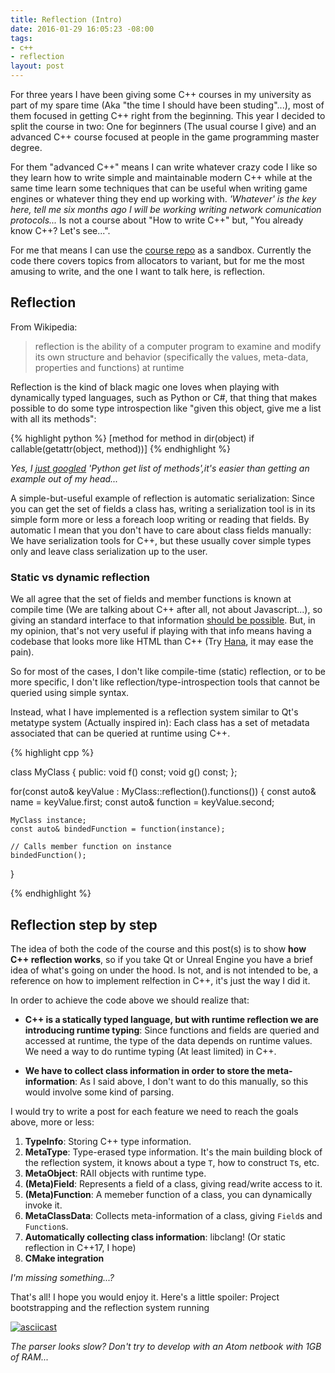 ```yaml
---
title: Reflection (Intro)
date: 2016-01-29 16:05:23 -08:00
tags:
- c++
- reflection
layout: post
---
```


For three years I have been giving some C++ courses in my university as part
of my spare time (Aka "the time I should have been studing"...), most of 
them focused in getting C++ right from the beginning. This year
I decided to split the course in two: One for beginners (The usual course I
give) and an advanced C++ course focused at people in the game programming 
master degree.

For them "advanced C++" means I can write whatever crazy code I like so they learn how
to write simple and maintainable modern C++ while at the same time learn some
techniques that can be useful when writing game engines or whatever
thing they end up working with. *'Whatever' is the key here, tell me six
months ago I will be working writing network comunication protocols...*
Is not a course about "How to write C++" but, "You already know C++? Let's see...".

For me that means I can use the [course repo](https://github.com/GueimUCM/siplasplas) as a sandbox.
Currently the code there covers topics from allocators to variant, but for
me the most amusing to write, and the one I want to talk here, is reflection.

## Reflection

From Wikipedia:

> reflection is the ability of a computer program to examine and modify 
> its own structure and behavior (specifically the values, meta-data, properties and functions) at runtime

Reflection is the kind of black magic one loves when playing with dynamically 
typed languages, such as Python or C#, that thing that makes possible to do 
some type introspection like "given this object, give me a list with all its 
methods":

{% highlight python %}
[method for method in dir(object) if callable(getattr(object, method))]
{% endhighlight %}

*Yes, I [just googled](http://stackoverflow.com/questions/34439/finding-what-methods-an-object-has) 'Python get list of methods',it's easier than
getting an example out of my head...*

A simple-but-useful example of reflection is automatic serialization:
Since you can get the set of fields a class has, writing a serialization tool is
in its simple form more or less a foreach loop writing or reading that fields.
By automatic I mean that you don't have to care about class fields manually: We
have serialization tools for C++, but these usually cover simple types only
and leave class serialization up to the user.

### Static vs dynamic reflection

We all agree that the set of fields and member functions is known at compile 
time (We are talking about C++ after all, not about Javascript...), so giving
an standard interface to that information [should be possible](https://www.google.es/url?sa=t&rct=j&q=&esrc=s&source=web&cd=2&ved=0ahUKEwi2tcmTutDKAhXM7hoKHejYAtgQFggpMAE&url=https%3A%2F%2Fisocpp.org%2Ffiles%2Fpapers%2Fn3996.pdf&usg=AFQjCNEuhwqFC70Cmi8d5ZCp3rbxSdve1w&sig2=ygIJuD4dlOxCfRtQsljOQg). But, in my opinion,
that's not very useful if playing with that info means having a codebase that
looks more like HTML than C++ (Try [Hana](https://github.com/boostorg/hana), it may ease the pain).

So for most of the cases, I don't like compile-time (static) reflection, or to be more
specific, I don't like reflection/type-introspection tools that cannot be
queried using simple syntax.

Instead, what I have implemented is a reflection system similar to Qt's metatype
system (Actually inspired in): Each class has a set of metadata associated that
can be queried at runtime using C++.

{% highlight cpp %}

class MyClass
{
public:
    void f() const;
    void g() const;
};

for(const auto& keyValue : MyClass::reflection().functions())
{
    const auto& name = keyValue.first;
    const auto& function = keyValue.second;

    MyClass instance;
    const auto& bindedFunction = function(instance);

    // Calls member function on instance
    bindedFunction();
}

{% endhighlight %}

## Reflection step by step

The idea of both the code of the course and this post(s) is to show **how
C++ reflection works**, so if you take Qt or Unreal Engine you have a brief
idea of what's going on under the hood. Is not, and is not intended to be, a 
reference on how to implement relfection in C++, it's just the way I did it.

In order to achieve the code above we should realize that:

 - **C++ is a statically typed language, but with runtime reflection we are
 introducing runtime typing**: Since functions and fields are queried and accessed
 at runtime, the type of the data depends on runtime values. We need a way to do runtime typing (At least limited) in C++.
 
 - **We have to collect class information in order to store the meta-information**: As I said
 above, I don't want to do this manually, so this would involve some kind of 
 parsing.

I would try to write a post for each feature we need to reach the goals above, 
more or less:

 1. **TypeInfo**: Storing C++ type information.
 2. **MetaType**: Type-erased type information. It's the main building block of the
    reflection system, it knows about a type `T`, how to construct `T`s, etc.
 3. **MetaObject**: RAII objects with runtime type.
 4. **(Meta)Field**: Represents a field of a class, giving read/write access to it.
 5. **(Meta)Function**: A memeber function of a class, you can dynamically invoke it.
 6. **MetaClassData**: Collects meta-information of a class, giving `Field`s and `Function`s.
 7. **Automatically collecting class information**: libclang! (Or static reflection in C++17, I hope)
 8. **CMake integration**

*I'm missing something...?*

That's all! I hope you would enjoy it. Here's a little spoiler: 
Project bootstrapping and the reflection system running

[![asciicast](https://asciinema.org/a/c13nlez3fhd86xdkicw7l6y8q.png)](https://asciinema.org/a/c13nlez3fhd86xdkicw7l6y8q)

*The parser looks slow? Don't try to develop with an Atom netbook with 1GB of RAM...*
